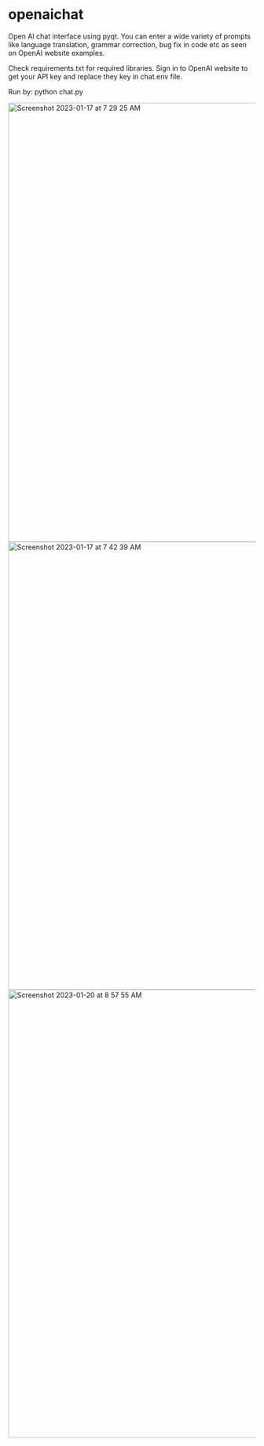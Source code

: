 # openaichat
Open AI chat interface using pyqt. You can enter a wide variety of prompts like language translation, grammar correction, bug fix in code etc as seen on OpenAI website examples.

Check requirements.txt for required libraries. Sign in to OpenAI website to get your API key and replace they key in chat.env file.

Run by:
python chat.py

<img width="894" alt="Screenshot 2023-01-17 at 7 29 25 AM" src="https://user-images.githubusercontent.com/3113526/212913886-59bb86ad-7621-4475-9e99-c260483b4dde.png">
<img width="912" alt="Screenshot 2023-01-17 at 7 42 39 AM" src="https://user-images.githubusercontent.com/3113526/212914357-d1784217-b092-4ab3-bc4e-65a7cb5c54d2.png">
<img width="912" alt="Screenshot 2023-01-20 at 8 57 55 AM" src="https://user-images.githubusercontent.com/3113526/213729510-12cdcba1-709e-4d4b-92af-1dc7e950d583.png">

